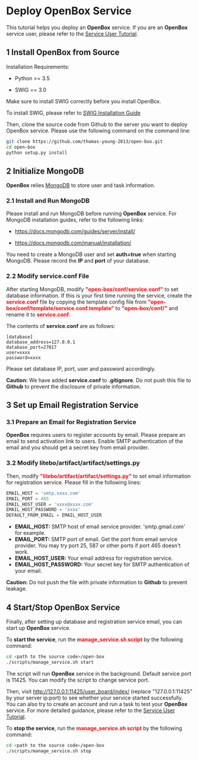 # Deploy OpenBox Service

This tutorial helps you deploy an **OpenBox** service. If you are an **OpenBox** service user, please refer to 
the [Service User Tutorial](./use_service).


## 1 Install OpenBox from Source

Installation Requirements:

+ Python >= 3.5

+ SWIG == 3.0

Make sure to install SWIG correctly before you install OpenBox.

To install SWIG, please refer to [SWIG Installation Guide](../installation/install_swig.md)

Then, clone the source code from Github to the server you want to deploy OpenBox service.
Please use the following command on the command line:

```bash
git clone https://github.com/thomas-young-2013/open-box.git
cd open-box
python setup.py install
```


## 2 Initialize MongoDB

**OpenBox** relies [MongoDB](https://www.mongodb.com) to store user and task information.

### 2.1 Install and Run MongoDB

Please install and run MongoDB before running **OpenBox** service. 
For MongoDB installation guides, refer to the following links:

+ <https://docs.mongodb.com/guides/server/install/>

+ <https://docs.mongodb.com/manual/installation/>

You need to create a MongoDB user and set **auth=true** when starting MongoDB.
Please record the **IP** and **port** of your database.

### 2.2 Modify service.conf File

After starting MongoDB, modify <font color=#FF0000>**"open-box/conf/service.conf"**</font> to set database information.
If this is your first time running the service, create the <font color=#FF0000>**service.conf**</font> file by copying 
the template config file from <font color=#FF0000>**"open-box/conf/template/service.conf.template"**</font> to 
<font color=#FF0000>**"open-box/conf/"**</font> and rename it to <font color=#FF0000>**service.conf**</font>.

The contents of **service.conf** are as follows:

```
[database]
database_address=127.0.0.1
database_port=27017
user=xxxx
password=xxxx
```

Please set database IP, port, user and password accordingly.

**Caution:** We have added **service.conf** to **.gitignore**. Do not push this file to **Github** to
prevent the disclosure of private information.


## 3 Set up Email Registration Service

### 3.1 Prepare an Email for Registration Service

**OpenBox** requires users to register accounts by email. Please prepare an email to send activation link to users.
Enable SMTP authentication of the email and you should get a secret key from email provider.

### 3.2 Modify litebo/artifact/artifact/settings.py

Then, modify <font color=#FF0000>**"litebo/artifact/artifact/settings.py"**</font> to set email information for
registration service. Please fill in the following lines:

```python
EMAIL_HOST = 'smtp.xxxx.com'
EMAIL_PORT = 465
EMAIL_HOST_USER = 'xxxx@xxxx.com'
EMAIL_HOST_PASSWORD = 'xxxx'
DEFAULT_FROM_EMAIL = EMAIL_HOST_USER
```

+ **EMAIL_HOST:** SMTP host of email service provider. 'smtp.gmail.com' for example.
+ **EMAIL_PORT:** SMTP port of email. Get the port from email service provider. You may try port 25, 587 
or other ports if port 465 doesn't work.
+ **EMAIL_HOST_USER:** Your email address for registration service.
+ **EMAIL_HOST_PASSWORD:** Your secret key for SMTP authentication of your email.

**Caution:** Do not push the file with private information to **Github** to prevent leakage.

## 4 Start/Stop OpenBox Service

Finally, after setting up database and registration service email, you can start up **OpenBox** service.

To **start the service**, run the <font color=#FF0000>**manage_service.sh script**</font> by the following command:

```bash
cd <path to the source code>/open-box
./scripts/manage_service.sh start
```

The script will run **OpenBox** service in the background. Default service port is 11425.
You can modify the script to change service port.

Then, visit <http://127.0.0.1:11425/user_board/index/> (replace "127.0.0.1:11425" by your server ip:port)
to see whether your service started successfully.
You can also try to create an account and run a task to test your **OpenBox** service. 
For more detailed guidance, please refer to the [Service User Tutorial](./use_service).

To **stop the service**, run the <font color=#FF0000>**manage_service.sh script**</font> by the following command:

```bash
cd <path to the source code>/open-box
./scripts/manage_service.sh stop
```

